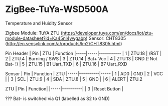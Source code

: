 # ZigBee-TuYa-WSD500A

Temperature and Huidity Sensor

Zigbee Module: TuYA ZTU (https://developer.tuya.com/en/docs/iot/ztu-module-datasheet?id=Ka45nl4ywgabp)
Sensor: CHT8305 (http://en.sensylink.com/a/products/lm2/CHT8305.html)

Pin Header
| Pin | ZTU | Function
|-----|-----|-----------
| 1 | ZTU.18 | /RST
| 2 | ZTU.4 |  Burning / SWS
| 3 | ZTU.14 | Bat+ Vcc
| 4 | ZTU.13 | GND (! Not Bat- !)
| 5 | ZTU.15 | B1 Uart_TXD
| 6 | ZTU.16 | B7 Uart_RXD

Sensor
| Pin | Function | ZTU
|-----|----------|-----
| 1 | AD0 | GND
| 2 | VCC |
| 3 | SCL | ZTU.9
| 4 | SDA | ZTU.8
| 5 | GND |
| 6 | ALERT | ZTU.2

ZTU
| Pin | Function|
|-----|----------|
| 3 | Reset Button |

??? Bat- is switched via Q1 (labelled as S2 to GND)

